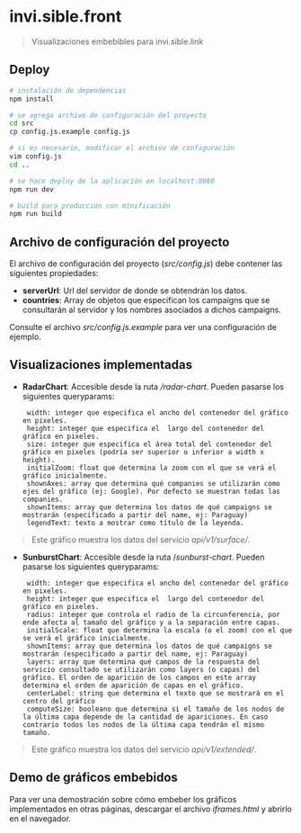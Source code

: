 # invi.sible.front

> Visualizaciones embebibles para invi.sible.link

## Deploy

``` bash
# instalación de dependencias
npm install

# se agrega archivo de configuración del proyecto
cd src
cp config.js.example config.js

# si es necesario, modificar el archivo de configuración 
vim config.js
cd ..

# se hace deploy de la aplicación en localhost:8080
npm run dev

# build para producción con minificación
npm run build
```

## Archivo de configuración del proyecto

El archivo de configuración del proyecto (*src/config.js*) debe contener las siguientes propiedades:

 - **serverUrl**: Url del servidor de donde se obtendrán los datos.
 - **countries**: Array de objetos que especifican los campaigns que se
   consultarán al servidor y los nombres asociados a dichos campaigns.

Consulte el archivo *src/config.js.example* para ver una configuración de ejemplo.

## Visualizaciones implementadas

 - **RadarChart**: Accesible desde la ruta */radar-chart*. Pueden pasarse los
   siguientes queryparams:

        width: integer que especifica el ancho del contenedor del gráfico en pixeles.
        height: integer que especifica el  largo del contenedor del gráfico en pixeles.
        size: integer que especifica el área total del contenedor del gráfico en pixeles (podría ser superior o inferior a width x height).
        initialZoom: float que determina la zoom con el que se verá el gráfico inicialmente.
        shownAxes: array que determina qué companies se utilizarán como ejes del gráfico (ej: Google). Por defecto se muestran todas las companies.
        shownItems: array que determina los datos de qué campaigns se mostrarán (especificado a partir del name, ej: Paraguay)
        legendText: texto a mostrar como título de la leyenda.

>Este gráfico muestra los datos del servicio *api/v1/surface/*.

 - **SunburstChart**: Accesible desde la ruta /*sunburst-chart*. Pueden
   pasarse los siguientes queryparams:

        width: integer que especifica el ancho del contenedor del gráfico en pixeles.
        height: integer que especifica el  largo del contenedor del gráfico en pixeles.
        radius: integer que controla el radio de la circunferencia, por ende afecta al tamaño del gráfico y a la separación entre capas.
        initialScale: float que determina la escala (o el zoom) con el que se verá el gráfico inicialmente.
        shownItems: array que determina los datos de qué campaigns se mostrarán (especificado a partir del name, ej: Paraguay)
        layers: array que determina qué campos de la respuesta del servicio consultado se utilizarán como layers (o capas) del gráfico. El orden de aparición de los campos en este array determina el orden de aparición de capas en el gráfico.
        centerLabel: string que determina el texto que se mostrará en el centro del gráfico       
        computeSize: booleano que determina si el tamaño de los nodos de la última capa depende de la cantidad de apariciones. En caso contrario todos los nodos de la última capa tendrán el mismo tamaño.

>Este gráfico muestra los datos del servicio *api/v1/extended/*.

## Demo de gráficos embebidos

Para ver una demostración sobre cómo embeber los gráficos implementados en otras páginas, descargar el archivo *iframes.html* y abrirlo en el navegador.